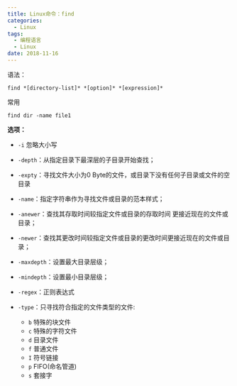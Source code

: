 ```yaml
---
title: Linux命令：find
categories: 
  - Linux
tags:
  - 编程语言
  - Linux
date: 2018-11-16
---
```


语法：
```
find *[directory-list]* *[option]* *[expression]*
```
常用
```
find dir -name file1
```
**选项：**

- `-i` 忽略大小写

- `-depth`：从指定目录下最深层的子目录开始查找； 

- `-expty`：寻找文件大小为0 Byte的文件，或目录下没有任何子目录或文件的空目录

- `-name`：指定字符串作为寻找文件或目录的范本样式；

- `-anewer`：查找其存取时间较指定文件或目录的存取时间 更接近现在的文件或目录；

- `-newer`：查找其更改时间较指定文件或目录的更改时间更接近现在的文件或目录；

- `-maxdepth`：设置最大目录层级； 

- `-mindepth`：设置最小目录层级；

- `-regex`：正则表达式

- `-type`：只寻找符合指定的文件类型的文件:
    
    - `b` 特殊的块文件
    - `c` 特殊的字符文件
    - `d` 目录文件
    - `f` 普通文件
    - `I` 符号链接
    - `p` FIFO(命名管道)
    - `s` 套接字